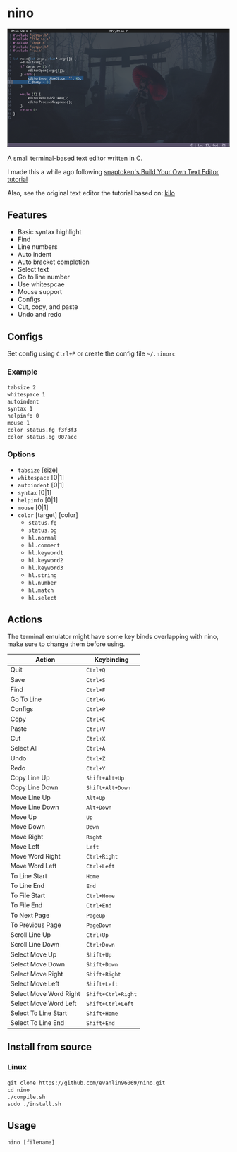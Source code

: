 # nino

![screenshot](/images/editor_screenshot.png)

A small terminal-based text editor written in C.

I made this a while ago following [snaptoken's Build Your Own Text Editor tutorial](https://viewsourcecode.org/snaptoken/kilo/)

Also, see the original text editor the tutorial based on: [kilo](https://github.com/antirez/kilo)

## Features
- Basic syntax highlight
- Find
- Line numbers
- Auto indent
- Auto bracket completion
- Select text
- Go to line number
- Use whitespcae
- Mouse support
- Configs
- Cut, copy, and paste
- Undo and redo

## Configs
Set config using `Ctrl+P` or create the config file `~/.ninorc` 

### Example
```
tabsize 2
whitespace 1
autoindent
syntax 1
helpinfo 0
mouse 1
color status.fg f3f3f3
color status.bg 007acc
```
### Options
- `tabsize` [size]
- `whitespace` [0|1]
- `autoindent` [0|1]
- `syntax` [0|1]
- `helpinfo` [0|1]
- `mouse` [0|1]
- `color` [target] [color]
    - `status.fg`
    - `status.bg`
    - `hl.normal`
    - `hl.comment`
    - `hl.keyword1`
    - `hl.keyword2`
    - `hl.keyword3`
    - `hl.string`
    - `hl.number`
    - `hl.match`
    - `hl.select`

## Actions
The terminal emulator might have some key binds overlapping with nino, make sure to change them before using.

| Action | Keybinding |
| - | - |
| Quit | `Ctrl+Q` |
| Save | `Ctrl+S` |
| Find | `Ctrl+F` |
| Go To Line | `Ctrl+G` |
| Configs | `Ctrl+P` |
| Copy | `Ctrl+C` |
| Paste | `Ctrl+V` |
| Cut | `Ctrl+X` |
| Select All | `Ctrl+A` |
| Undo | `Ctrl+Z` |
| Redo | `Ctrl+Y` |
| Copy Line Up | `Shift+Alt+Up` |
| Copy Line Down | `Shift+Alt+Down` |
| Move Line Up | `Alt+Up` |
| Move Line Down | `Alt+Down` |
| Move Up | `Up` |
| Move Down | `Down` |
| Move Right | `Right` |
| Move Left | `Left` |
| Move Word Right | `Ctrl+Right` |
| Move Word Left | `Ctrl+Left` |
| To Line Start | `Home` |
| To Line End | `End` |
| To File Start | `Ctrl+Home` |
| To File End | `Ctrl+End` |
| To Next Page | `PageUp` |
| To Previous Page | `PageDown` |
| Scroll Line Up | `Ctrl+Up` |
| Scroll Line Down | `Ctrl+Down` |
| Select Move Up | `Shift+Up` |
| Select Move Down | `Shift+Down` |
| Select Move Right | `Shift+Right` |
| Select Move Left | `Shift+Left` |
| Select Move Word Right | `Shift+Ctrl+Right` |
| Select Move Word Left | `Shift+Ctrl+Left` |
| Select To Line Start | `Shift+Home` |
| Select To Line End | `Shift+End` |

## Install from source
### Linux
```
git clone https://github.com/evanlin96069/nino.git
cd nino
./compile.sh
sudo ./install.sh
```

## Usage
```
nino [filename]
```
